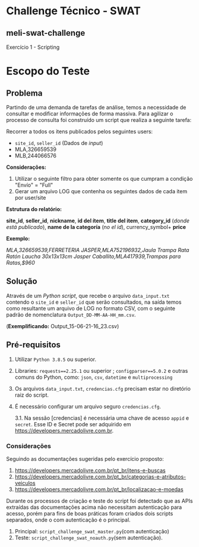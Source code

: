 # Challenge Técnico - SWAT

## meli-swat-challenge
Exercício 1 - Scripting

# Escopo do Teste

## Problema
Partindo de uma demanda de tarefas de análise, temos a necessidade de consultar e modificar informações de forma massiva. Para agilizar o processo de consulta foi construído um script que realiza a seguinte tarefa:

Recorrer a todos os itens publicados pelos seguintes users:
* `site_id`, `seller_id` (Dados de _input_)
* MLA,326659539
* MLB,244066576

**Considerações:**
1. Utilizar o seguinte filtro para obter somente os que cumpram a condição "Envío" = "Full"
2. Gerar um arquivo LOG que contenha os seguintes dados de cada item por user/site

**Estrutura do relatório:**

**site_id**, **seller_id**, **nickname**, **id del ítem**, **title del item**, **category_id** (_donde está
publicado_), **name de la categoría** (_no el id_), currency_symbol+ **price**


**Exemplo:**

_MLA,326659539,FERRETERIA JASPER,MLA752196932,Jaula Trampa Rata Ratón Laucha 30x13x13cm Jasper Caballito,MLA417939,Trampas para Ratas,$960_

## Solução

Através de um _Python script_, que recebe o arquivo `data_input.txt` contendo o `site_id` e `seller_id` que serão consultados, na saída temos como resultante um arquivo de LOG no formato CSV, com o seguinte padrão de nomenclatura `Output_DD-MM-AA-HH_mm.csv`.

(**Exemplificando:** Output_15-06-21-16_23.csv)

## Pré-requisitos
1. Utilizar `Python 3.8.5` ou superior.
2. Libraries: `requests==2.25.1` ou superior ; `configparser==5.0.2` e outras comuns do Python, como: `json`, `csv`, `datetime` e `multiprocessing`

3. Os arquivos `data_input.txt`, `credencias.cfg` precisam estar no diretório raiz do script.
4. É necessário configurar um arquivo seguro `credencias.cfg`. 
  
    3.1. Na sessão [credencias] é necessária uma chave de acesso `appid` e `secret`. Esse ID e Secret pode ser adquirido em https://developers.mercadolivre.com.br.
 

### Considerações
Seguindo as documentações sugeridas pelo exercício proposto:
1. https://developers.mercadolivre.com.br/pt_br/itens-e-buscas
2. https://developers.mercadolivre.com.br/pt_br/categorias-e-atributos-veiculos
3. https://developers.mercadolivre.com.br/pt_br/localizacao-e-moedas


Durante os processos de criação e teste do script foi detectado que as APIs extraídas das documentações acima não necessitam autenticação para acesso, porém para fins de boas práticas foram criados dois scripts separados, onde o com autenticação é o principal.

1. Principal: `script_challenge_swat_master.py`(com autenticação)
2. Teste: `script_challenge_swat_noauth.py`(sem autenticação). 
